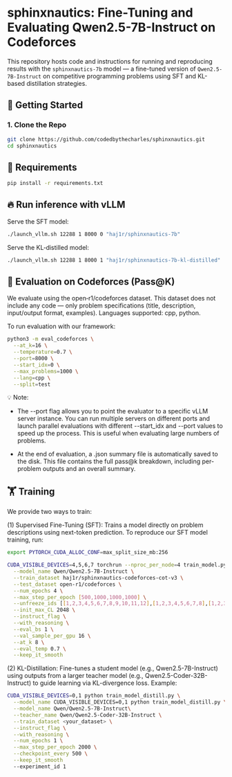 # sphinxnautics: Fine-Tuning and Evaluating Qwen2.5-7B-Instruct on Codeforces

This repository hosts code and instructions for running and reproducing results with the `sphinxnautics-7b` model — a fine-tuned version of `Qwen2.5-7B-Instruct` on competitive programming problems using SFT and KL-based distillation strategies.

## 🚀 Getting Started

### 1. Clone the Repo

```bash
git clone https://github.com/codedbythecharles/sphinxnautics.git
cd sphinxnautics
```

## 🧰 Requirements

```bash
pip install -r requirements.txt
```


## 🔥 Run inference with vLLM

Serve the SFT model:
```bash
./launch_vllm.sh 12288 1 8000 0 "haj1r/sphinxnautics-7b"
```


Serve the KL‑distilled model:

```bash
./launch_vllm.sh 12288 1 8000 1 "haj1r/sphinxnautics-7b-kl-distilled"
```


## 🧪 Evaluation on Codeforces (Pass@K)
We evaluate using the open‑r1/codeforces dataset.
This dataset does not include any code — only problem specifications (title, description, input/output format, examples).
Languages supported: cpp, python.

To run evaluation with our framework:

```bash
python3 -m eval_codeforces \
  --at_k=16 \
  --temperature=0.7 \
  --port=8000 \
  --start_idx=0 \
  --max_problems=1000 \
  --lang=cpp \
  --split=test
```

💡 Note: 

- The --port flag allows you to point the evaluator to a specific vLLM server instance.
You can run multiple servers on different ports and launch parallel evaluations with different --start_idx and --port values to speed up the process. This is useful when evaluating large numbers of problems.

- At the end of evaluation, a .json summary file is automatically saved to the disk. This file contains the full pass@k breakdown, including per-problem outputs and an overall summary.

## 🏋️ Training
We provide two ways to train:

(1) Supervised Fine-Tuning (SFT): Trains a model directly on problem descriptions using next-token prediction. To reproduce our SFT model training, run:

```bash
export PYTORCH_CUDA_ALLOC_CONF=max_split_size_mb:256

CUDA_VISIBLE_DEVICES=4,5,6,7 torchrun --nproc_per_node=4 train_model.py \
  --model_name Qwen/Qwen2.5-7B-Instruct \
  --train_dataset haj1r/sphinxnautics-codeforces-cot-v3 \
  --test_dataset open-r1/codeforces \
  --num_epochs 4 \
  --max_step_per_epoch [500,1000,1000,1000] \
  --unfreeze_ids [[1,2,3,4,5,6,7,8,9,10,11,12],[1,2,3,4,5,6,7,8],[1,2,3,4],[1,2,3,4]] \
  --init_max_CL 2048 \
  --instruct_flag \
  --with_reasoning \
  --eval_bs 1 \
  --val_sample_per_gpu 16 \
  --at_k 8 \
  --eval_temp 0.7 \
  --keep_it_smooth
```

(2) KL-Distillation: Fine-tunes a student model (e.g., Qwen2.5-7B-Instruct) using outputs from a larger teacher model (e.g., Qwen2.5-Coder-32B-Instruct) to guide learning via KL-divergence loss. Example:

```bash
CUDA_VISIBLE_DEVICES=0,1 python train_model_distill.py \
  --model_name CUDA_VISIBLE_DEVICES=0,1 python train_model_distill.py \
  --model_name Qwen/Qwen2.5-7B-Instruct\
  --teacher_name Qwen/Qwen2.5-Coder-32B-Instruct \
  --train_dataset <your_dataset> \
  --instruct_flag \
  --with_reasoning \
  --num_epochs 1 \
  --max_step_per_epoch 2000 \
  --checkpoint_every 500 \
  --keep_it_smooth
  --experiment_id 1
```


